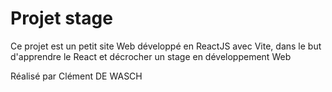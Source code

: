# Projet stage
Ce projet est un petit site Web développé en ReactJS avec Vite,
dans le but d'apprendre le React et décrocher un stage en développement Web


Réalisé par Clément DE WASCH
